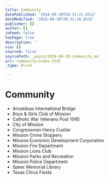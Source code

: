 ```yaml
---
title: Community
datePublished: '2016-09-30T20:31:21.651Z'
dateModified: '2016-09-30T20:31:18.853Z'
publisher: {}
author: []
inFeed: false
hasPage: true
description: ''
via: {}
starred: false
sourcePath: _posts/2016-09-30-community.md
url: community/index.html
_type: Blurb

---
```

# Community

* Anzalduas International Bridge
* Boys & Girls Club of Mission
* Catholic War Veterans Post 1065
* City of Mission
* Congressman Henry Cuellar
* Mission Crime Stoppers
* Mission Economic Development Corporation
* Mission Fire Department
* Mission Lions Club
* Mission Parks and Recreation
* Mission Police Department
* Speer Memorial Library
* Texas Citrus Fiesta
